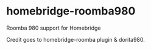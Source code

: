 # homebridge-roomba980
Roomba 980 support for Homebridge

Credit goes to homebridge-roomba plugin & dorita980. 
